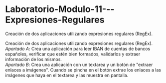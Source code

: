 # Laboratorio-Modulo-11---Expresiones-Regulares
Creación de dos aplicaciones utilizando expresiones regulares (RegEx).  
  
Creación de dos aplicaciones utilizando expresiones regulares (RegEx).  
*Apartado A*: Crea una aplicación para leer IBAN de cuentas de bancos españoles, verificar que estén bien formados, validarlos y extraer información de los mismos.  
*Apartado B*: Crea una aplicación con un textarea y un botón de "extraer enlaces a imágenes". Cuando se pincha en el botón extrae los enlaces a las imágenes que haya en el textarea y las muestra en pantalla.  
